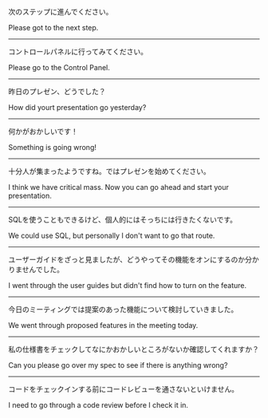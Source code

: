 次のステップに進んでください。

Please got to the next step.

---

コントロールパネルに行ってみてください。

Please go to the Control Panel.

---

昨日のプレゼン、どうでした？

How did yourt presentation go yesterday?

---

何かがおかしいです！

Something is going wrong!

---

十分人が集まったようですね。ではプレゼンを始めてください。

I think we have critical mass. Now you can go ahead and start your presentation.

---

SQLを使うこともできるけど、個人的にはそっちには行きたくないです。

We could use SQL, but personally I don't want to go that route.

---

ユーザーガイドをざっと見ましたが、どうやってその機能をオンにするのか分かりませんでした。

I went through the user guides but didn't find how to turn on the feature.

---

今日のミーティングでは提案のあった機能について検討していきました。

We went through proposed features in the meeting today.

---

私の仕様書をチェックしてなにかおかしいところがないか確認してくれますか？

Can you please go over my spec to see if there is anything wrong?

---

コードをチェックインする前にコードレビューを通さないといけません。

I need to go through a code review before I check it in.
